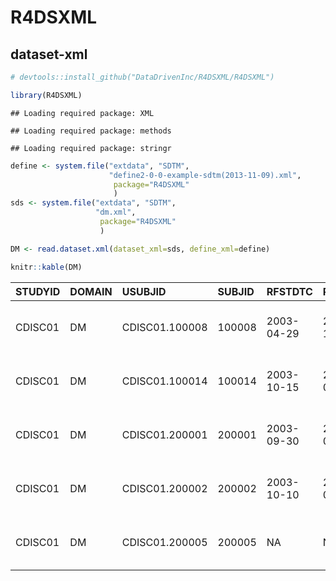 
R4DSXML
=======

dataset-xml
-----------

``` r
# devtools::install_github("DataDrivenInc/R4DSXML/R4DSXML")

library(R4DSXML)
```

    ## Loading required package: XML

    ## Loading required package: methods

    ## Loading required package: stringr

``` r
define <- system.file("extdata", "SDTM",
                      "define2-0-0-example-sdtm(2013-11-09).xml", 
                       package="R4DSXML"
                       ) 
sds <- system.file("extdata", "SDTM",
                   "dm.xml", 
                    package="R4DSXML"
                    )

DM <- read.dataset.xml(dataset_xml=sds, define_xml=define)

knitr::kable(DM)
```

| STUDYID | DOMAIN | USUBJID        | SUBJID | RFSTDTC    | RFENDTC    | SITEID | BRTHDTC    |  AGE| AGEU  | SEX | RACE                      | ETHNIC                 | ARMCD    | ARM                | COUNTRY |
|:--------|:-------|:---------------|:-------|:-----------|:-----------|:-------|:-----------|----:|:------|:----|:--------------------------|:-----------------------|:---------|:-------------------|:--------|
| CDISC01 | DM     | CDISC01.100008 | 100008 | 2003-04-29 | 2003-10-12 | 100    | 1930-08-05 |   72| YEARS | M   | OTHER                     | NOT HISPANIC OR LATINO | WONDER10 | Miracle Drug 10 mg | USA     |
| CDISC01 | DM     | CDISC01.100014 | 100014 | 2003-10-15 | 2004-03-29 | 100    | 1936-11-01 |   66| YEARS | F   | WHITE                     | NOT HISPANIC OR LATINO | WONDER20 | Miracle Drug 20 mg | USA     |
| CDISC01 | DM     | CDISC01.200001 | 200001 | 2003-09-30 | 2004-02-02 | 200    | 1923-09-03 |   80| YEARS | F   | MULTIPLE                  | NOT HISPANIC OR LATINO | PLACEBO  | Placebo            | USA     |
| CDISC01 | DM     | CDISC01.200002 | 200002 | 2003-10-10 | 2004-03-28 | 200    | 1933-07-22 |   70| YEARS | F   | BLACK OR AFRICAN AMERICAN | NOT HISPANIC OR LATINO | WONDER10 | Miracle Drug 10 mg | USA     |
| CDISC01 | DM     | CDISC01.200005 | 200005 | NA         | NA         | 200    | 1937-02-22 |   66| YEARS | F   | WHITE                     | NOT HISPANIC OR LATINO | SCRNFAIL | Screen Failure     | USA     |
